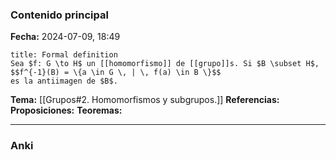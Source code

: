 ### Contenido principal

**Fecha:** 2024-07-09, 18:49

```ad-formal
title: Formal definition
Sea $f: G \to H$ un [[homomorfismo]] de [[grupo]]s. Si $B \subset H$,
$$f^{-1}(B) = \{a \in G \, | \, f(a) \in B \}$$
es la antiimagen de $B$.
```

**Tema:** [[Grupos#2. Homomorfismos y subgrupos.]]
**Referencias:**
**Proposiciones:**
**Teoremas:**

---
### Anki


